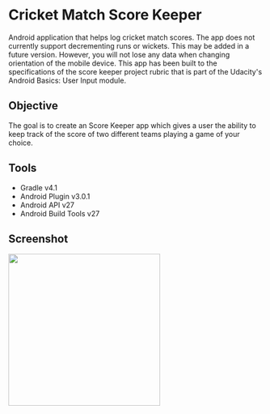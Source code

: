 Cricket Match Score Keeper
======

Android application that helps log cricket match scores. The app does not currently support decrementing runs or wickets. This may be added in a future version. However, you will not lose any data when changing orientation of the mobile device. This app has been built to the specifications of the score keeper project rubric that is part of the Udacity's Android Basics: User Input module.

Objective
----

The goal is to create an Score Keeper app which gives a user the ability to keep track of the score of two different teams playing a game of your choice.

Tools
----

* Gradle v4.1
* Android Plugin v3.0.1
* Android API v27
* Android Build Tools v27

Screenshot
----

<img src="https://raw.githubusercontent.com/SrChip15/cricket-score-keeper/master/device-2017-12-04-202636.png"
width="300"/>

